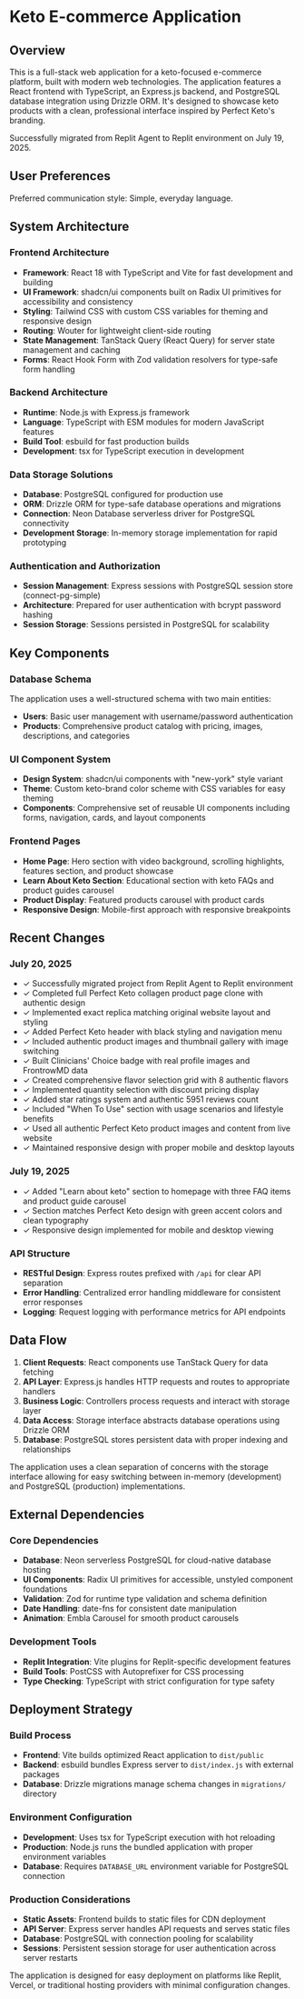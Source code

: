 # Keto E-commerce Application

## Overview

This is a full-stack web application for a keto-focused e-commerce platform, built with modern web technologies. The application features a React frontend with TypeScript, an Express.js backend, and PostgreSQL database integration using Drizzle ORM. It's designed to showcase keto products with a clean, professional interface inspired by Perfect Keto's branding.

Successfully migrated from Replit Agent to Replit environment on July 19, 2025.

## User Preferences

Preferred communication style: Simple, everyday language.

## System Architecture

### Frontend Architecture
- **Framework**: React 18 with TypeScript and Vite for fast development and building
- **UI Framework**: shadcn/ui components built on Radix UI primitives for accessibility and consistency
- **Styling**: Tailwind CSS with custom CSS variables for theming and responsive design
- **Routing**: Wouter for lightweight client-side routing
- **State Management**: TanStack Query (React Query) for server state management and caching
- **Forms**: React Hook Form with Zod validation resolvers for type-safe form handling

### Backend Architecture
- **Runtime**: Node.js with Express.js framework
- **Language**: TypeScript with ESM modules for modern JavaScript features
- **Build Tool**: esbuild for fast production builds
- **Development**: tsx for TypeScript execution in development

### Data Storage Solutions
- **Database**: PostgreSQL configured for production use
- **ORM**: Drizzle ORM for type-safe database operations and migrations
- **Connection**: Neon Database serverless driver for PostgreSQL connectivity
- **Development Storage**: In-memory storage implementation for rapid prototyping

### Authentication and Authorization
- **Session Management**: Express sessions with PostgreSQL session store (connect-pg-simple)
- **Architecture**: Prepared for user authentication with bcrypt password hashing
- **Session Storage**: Sessions persisted in PostgreSQL for scalability

## Key Components

### Database Schema
The application uses a well-structured schema with two main entities:
- **Users**: Basic user management with username/password authentication
- **Products**: Comprehensive product catalog with pricing, images, descriptions, and categories

### UI Component System
- **Design System**: shadcn/ui components with "new-york" style variant
- **Theme**: Custom keto-brand color scheme with CSS variables for easy theming
- **Components**: Comprehensive set of reusable UI components including forms, navigation, cards, and layout components

### Frontend Pages
- **Home Page**: Hero section with video background, scrolling highlights, features section, and product showcase
- **Learn About Keto Section**: Educational section with keto FAQs and product guides carousel
- **Product Display**: Featured products carousel with product cards
- **Responsive Design**: Mobile-first approach with responsive breakpoints

## Recent Changes

### July 20, 2025
- ✓ Successfully migrated project from Replit Agent to Replit environment 
- ✓ Completed full Perfect Keto collagen product page clone with authentic design
- ✓ Implemented exact replica matching original website layout and styling
- ✓ Added Perfect Keto header with black styling and navigation menu
- ✓ Included authentic product images and thumbnail gallery with image switching
- ✓ Built Clinicians' Choice badge with real profile images and FrontrowMD data
- ✓ Created comprehensive flavor selection grid with 8 authentic flavors
- ✓ Implemented quantity selection with discount pricing display
- ✓ Added star ratings system and authentic 5951 reviews count
- ✓ Included "When To Use" section with usage scenarios and lifestyle benefits
- ✓ Used all authentic Perfect Keto product images and content from live website
- ✓ Maintained responsive design with proper mobile and desktop layouts



### July 19, 2025
- ✓ Added "Learn about keto" section to homepage with three FAQ items and product guide carousel
- ✓ Section matches Perfect Keto design with green accent colors and clean typography
- ✓ Responsive design implemented for mobile and desktop viewing

### API Structure
- **RESTful Design**: Express routes prefixed with `/api` for clear API separation
- **Error Handling**: Centralized error handling middleware for consistent error responses
- **Logging**: Request logging with performance metrics for API endpoints

## Data Flow

1. **Client Requests**: React components use TanStack Query for data fetching
2. **API Layer**: Express.js handles HTTP requests and routes to appropriate handlers
3. **Business Logic**: Controllers process requests and interact with storage layer
4. **Data Access**: Storage interface abstracts database operations using Drizzle ORM
5. **Database**: PostgreSQL stores persistent data with proper indexing and relationships

The application uses a clean separation of concerns with the storage interface allowing for easy switching between in-memory (development) and PostgreSQL (production) implementations.

## External Dependencies

### Core Dependencies
- **Database**: Neon serverless PostgreSQL for cloud-native database hosting
- **UI Components**: Radix UI primitives for accessible, unstyled component foundations
- **Validation**: Zod for runtime type validation and schema definition
- **Date Handling**: date-fns for consistent date manipulation
- **Animation**: Embla Carousel for smooth product carousels

### Development Tools
- **Replit Integration**: Vite plugins for Replit-specific development features
- **Build Tools**: PostCSS with Autoprefixer for CSS processing
- **Type Checking**: TypeScript with strict configuration for type safety

## Deployment Strategy

### Build Process
- **Frontend**: Vite builds optimized React application to `dist/public`
- **Backend**: esbuild bundles Express server to `dist/index.js` with external packages
- **Database**: Drizzle migrations manage schema changes in `migrations/` directory

### Environment Configuration
- **Development**: Uses tsx for TypeScript execution with hot reloading
- **Production**: Node.js runs the bundled application with proper environment variables
- **Database**: Requires `DATABASE_URL` environment variable for PostgreSQL connection

### Production Considerations
- **Static Assets**: Frontend builds to static files for CDN deployment
- **API Server**: Express server handles API requests and serves static files
- **Database**: PostgreSQL with connection pooling for scalability
- **Sessions**: Persistent session storage for user authentication across server restarts

The application is designed for easy deployment on platforms like Replit, Vercel, or traditional hosting providers with minimal configuration changes.